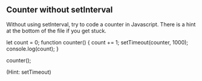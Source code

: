 ## Counter without setInterval

Without using setInterval, try to code a counter in Javascript. There is a hint at the bottom of the file if you get stuck.


let count = 0;
function counter() {
  count += 1;
  setTimeout(counter, 1000);
  console.log(count);
}

counter();





































































(Hint: setTimeout)
